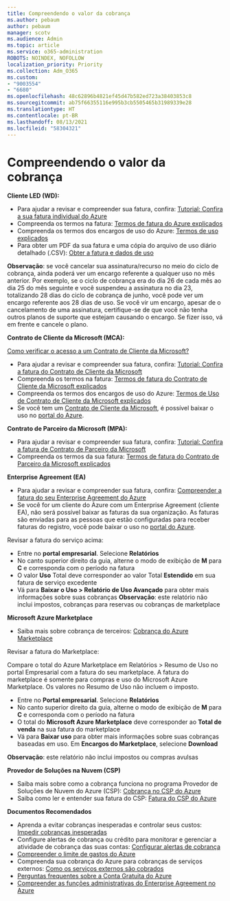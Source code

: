 ```yaml
---
title: Compreendendo o valor da cobrança
ms.author: pebaum
author: pebaum
manager: scotv
ms.audience: Admin
ms.topic: article
ms.service: o365-administration
ROBOTS: NOINDEX, NOFOLLOW
localization_priority: Priority
ms.collection: Adm_O365
ms.custom:
- "9003554"
- "6680"
ms.openlocfilehash: 48c62896b4821ef45d47b582ed723a38403853c8
ms.sourcegitcommit: ab75f66355116e995b3cb5505465b31989339e28
ms.translationtype: HT
ms.contentlocale: pt-BR
ms.lasthandoff: 08/13/2021
ms.locfileid: "58304321"
---
```

# <a name="understand-billing-amount"></a>Compreendendo o valor da cobrança

**Cliente LED (WD):**

- Para ajudar a revisar e compreender sua fatura, confira: [Tutorial: Confira a sua fatura individual do Azure](https://docs.microsoft.com/azure/cost-management-billing/understand/review-individual-bill?WT.mc_id=Portal-Microsoft_Azure_Support)
- Compreenda os termos na fatura: [Termos de fatura do Azure explicados](https://docs.microsoft.com/azure/cost-management-billing/understand/understand-invoice?WT.mc_id=Portal-Microsoft_Azure_Support)
- Compreenda os termos dos encargos de uso do Azure: [Termos de uso explicados](https://docs.microsoft.com/azure/cost-management-billing/understand/understand-usage?WT.mc_id=Portal-Microsoft_Azure_Support)
- Para obter um PDF da sua fatura e uma cópia do arquivo de uso diário detalhado (.CSV): [Obter a fatura e dados de uso](https://docs.microsoft.com/azure/billing/billing-download-azure-invoice-daily-usage-date?WT.mc_id=Portal-Microsoft_Azure_Support)

**Observação**: se você cancelar sua assinatura/recurso no meio do ciclo de cobrança, ainda poderá ver um encargo referente a qualquer uso no mês anterior. Por exemplo, se o ciclo de cobrança era do dia 26 de cada mês ao dia 25 do mês seguinte e você suspendeu a assinatura no dia 23, totalizando 28 dias do ciclo de cobrança de junho, você pode ver um encargo referente aos 28 dias de uso. Se você vir um encargo, apesar de o cancelamento de uma assinatura, certifique-se de que você não tenha outros planos de suporte que estejam causando o encargo. Se fizer isso, vá em frente e cancele o plano.

**Contrato de Cliente da Microsoft (MCA):**

[Como verificar o acesso a um Contrato de Cliente da Microsoft?](https://docs.microsoft.com/azure/cost-management-billing/manage/download-azure-invoice-daily-usage-date?WT.mc_id=Portal-Microsoft_Azure_Support#check-access-to-a-microsoft-customer-agreement)

- Para ajudar a revisar e compreender sua fatura, confira: [Tutorial: Confira a fatura do Contrato de Cliente da Microsoft](https://docs.microsoft.com/azure/cost-management-billing/understand/review-customer-agreement-bill?WT.mc_id=Portal-Microsoft_Azure_Support)
- Compreenda os termos na fatura: [Termos de fatura do Contrato de Cliente da Microsoft explicados](https://docs.microsoft.com/azure/cost-management-billing/understand/mca-understand-your-invoice?WT.mc_id=Portal-Microsoft_Azure_Support)
- Compreenda os termos dos encargos de uso do Azure: [Termos de Uso de Contrato de Cliente da Microsoft explicados](https://docs.microsoft.com/azure/cost-management-billing/understand/mca-understand-your-usage?WT.mc_id=Portal-Microsoft_Azure_Support)
- Se você tem um [Contrato de Cliente da Microsoft](https://docs.microsoft.com/azure/cost-management-billing/manage/download-azure-invoice-daily-usage-date?WT.mc_id=Portal-Microsoft_Azure_Support#check-access-to-a-microsoft-customer-agreement), é possível baixar o uso no [portal do Azure](https://portal.azure.com/).

**Contrato de Parceiro da Microsoft (MPA):**

- Para ajudar a revisar e compreender sua fatura, confira: [Tutorial: Confira a fatura de Contrato de Parceiro da Microsoft](https://docs.microsoft.com/azure/cost-management-billing/understand/review-partner-agreement-bill?WT.mc_id=Portal-Microsoft_Azure_Support)
- Compreenda os termos da sua fatura: [Termos de fatura do Contrato de Parceiro da Microsoft explicados](https://docs.microsoft.com/azure/cost-management-billing/understand/mpa-invoice-terms?WT.mc_id=Portal-Microsoft_Azure_Support)

**Enterprise Agreement (EA)**

- Para ajudar a revisar e compreender sua fatura, confira: [Compreender a fatura do seu Enterprise Agreement do Azure](https://docs.microsoft.com/azure/cost-management-billing/understand/review-enterprise-agreement-bill?WT.mc_id=Portal-Microsoft_Azure_Support)
- Se você for um cliente do Azure com um Enterprise Agreement (cliente EA), não será possível baixar as faturas da sua organização. As faturas são enviadas para as pessoas que estão configuradas para receber faturas do registro, você pode baixar o uso no [portal do Azure](https://portal.azure.com/).

Revisar a fatura do serviço acima:

- Entre no **portal empresarial**. Selecione **Relatórios**
- No canto superior direito da guia, alterne o modo de exibição de **M** para **C** e corresponda com o período na fatura
- O valor **Uso** Total deve corresponder ao valor Total **Estendido** em sua fatura de serviço excedente
- Vá para **Baixar o Uso > Relatório de Uso Avançado** para obter mais informações sobre suas cobranças **Observação**: este relatório não inclui impostos, cobranças para reservas ou cobranças de marketplace

**Microsoft Azure Marketplace**

- Saiba mais sobre cobrança de terceiros: [Cobrança do Azure Marketplace](https://docs.microsoft.com/azure/billing/billing-understand-your-azure-marketplace-charges?WT.mc_id=Portal-Microsoft_Azure_Support)

Revisar a fatura do Marketplace:

Compare o total do Azure Marketplace em Relatórios > Resumo de Uso no portal Empresarial com a fatura do seu marketplace. A fatura do marketplace é somente para compras e uso do Microsoft Azure Marketplace. Os valores no Resumo de Uso não incluem o imposto.

- Entre no **Portal empresarial**. Selecione **Relatórios**
- No canto superior direito da guia, alterne o modo de exibição de **M** para **C** e corresponda com o período na fatura
- O total do **Microsoft Azure Marketplace** deve corresponder ao **Total de venda** na sua fatura do marketplace
- Vá para **Baixar uso** para obter mais informações sobre suas cobranças baseadas em uso. Em **Encargos do Marketplace**, selecione **Download** 

**Observação**: este relatório não inclui impostos ou compras avulsas

**Provedor de Soluções na Nuvem (CSP)**

- Saiba mais sobre como a cobrança funciona no programa Provedor de Soluções de Nuvem do Azure (CSP): [Cobrança no CSP do Azure](https://docs.microsoft.com/azure/cloud-solution-provider/billing/azure-csp-billing-overview?WT.mc_id=Portal-Microsoft_Azure_Support)
- Saiba como ler e entender sua fatura do CSP: [Fatura do CSP do Azure](https://docs.microsoft.com/azure/cloud-solution-provider/billing/azure-csp-invoice?WT.mc_id=Portal-Microsoft_Azure_Support)

**Documentos Recomendados**

- Aprenda a evitar cobranças inesperadas e controlar seus custos: [Impedir cobranças inesperadas](https://docs.microsoft.com/azure/cost-management-billing/manage/getting-started?WT.mc_id=Portal-Microsoft_Azure_Support)
- Configure alertas de cobrança ou crédito para monitorar e gerenciar a atividade de cobrança das suas contas: [Configurar alertas de cobrança](https://docs.microsoft.com/azure/cost-management-billing/costs/cost-mgt-alerts-monitor-usage-spending?WT.mc_id=Portal-Microsoft_Azure_Support)
- [Compreender o limite de gastos do Azure](https://docs.microsoft.com/azure/cost-management-billing/manage/spending-limit?WT.mc_id=Portal-Microsoft_Azure_Support)
- Compreenda sua cobrança do Azure para cobranças de serviços externos: [Como os serviços externos são cobrados](https://docs.microsoft.com/azure/cost-management-billing/understand/understand-azure-marketplace-charges?WT.mc_id=Portal-Microsoft_Azure_Support)
- [Perguntas frequentes sobre a Conta Gratuita do Azure](https://azure.microsoft.com/free/free-account-faq/)
- [Compreender as funções administrativas do Enterprise Agreement no Azure](https://docs.microsoft.com/azure/cost-management-billing/manage/understand-ea-roles?WT.mc_id=Portal-Microsoft_Azure_Support)